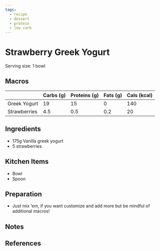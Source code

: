 ```yaml
---
tags:
  - recipe
  - dessert
  - protein
  - low carb
---
```

# Strawberry Greek Yogurt

Serving size: 1 bowl

## Macros

|  | Carbs (g) | Proteins (g) | Fats (g) | Cals (kcal) |
| --- | --- | --- | --- | --- |
| Greek Yogurt | 19 | 15 | 0 | 140 |
| Strawberries | 4.5 | 0.5 | 0.2 | 20 |

## Ingredients

- 175g Vanilla greek yogurt
- 5 strawberries

## Kitchen Items

- Bowl
- Spoon

## Preparation

- Just mix ‘em, if you want customize and add more but be mindful of additional macros!

## Notes

## References